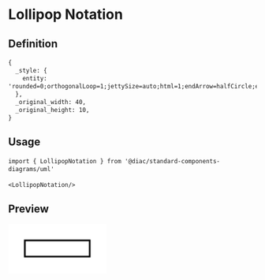 # Lollipop Notation

## Definition

```
{
  _style: { 
    entity: 'rounded=0;orthogonalLoop=1;jettySize=auto;html=1;endArrow=halfCircle;endFill=0;endSize=6;strokeWidth=1;sketch=0;',
  },
  _original_width: 40,
  _original_height: 10,
}
```

## Usage

```
import { LollipopNotation } from '@diac/standard-components-diagrams/uml'

<LollipopNotation/>
```

## Preview

<img src="./lollipop-notation.png" width="200"/>
